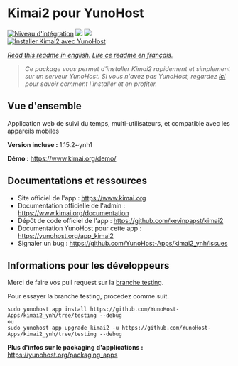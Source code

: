 # Kimai2 pour YunoHost

[![Niveau d'intégration](https://dash.yunohost.org/integration/kimai2.svg)](https://dash.yunohost.org/appci/app/kimai2) ![](https://ci-apps.yunohost.org/ci/badges/kimai2.status.svg) ![](https://ci-apps.yunohost.org/ci/badges/kimai2.maintain.svg)  
[![Installer Kimai2 avec YunoHost](https://install-app.yunohost.org/install-with-yunohost.svg)](https://install-app.yunohost.org/?app=kimai2)

*[Read this readme in english.](./README.md)*
*[Lire ce readme en français.](./README_fr.md)*

> *Ce package vous permet d'installer Kimai2 rapidement et simplement sur un serveur YunoHost.
Si vous n'avez pas YunoHost, regardez [ici](https://yunohost.org/#/install) pour savoir comment l'installer et en profiter.*

## Vue d'ensemble

Application web de suivi du temps, multi-utilisateurs, et compatible avec les appareils mobiles

**Version incluse :** 1.15.2~ynh1

**Démo :** https://www.kimai.org/demo/

## Documentations et ressources

* Site officiel de l'app : https://www.kimai.org
* Documentation officielle de l'admin : https://www.kimai.org/documentation
* Dépôt de code officiel de l'app : https://github.com/kevinpapst/kimai2
* Documentation YunoHost pour cette app : https://yunohost.org/app_kimai2
* Signaler un bug : https://github.com/YunoHost-Apps/kimai2_ynh/issues

## Informations pour les développeurs

Merci de faire vos pull request sur la [branche testing](https://github.com/YunoHost-Apps/kimai2_ynh/tree/testing).

Pour essayer la branche testing, procédez comme suit.
```
sudo yunohost app install https://github.com/YunoHost-Apps/kimai2_ynh/tree/testing --debug
ou
sudo yunohost app upgrade kimai2 -u https://github.com/YunoHost-Apps/kimai2_ynh/tree/testing --debug
```

**Plus d'infos sur le packaging d'applications :** https://yunohost.org/packaging_apps